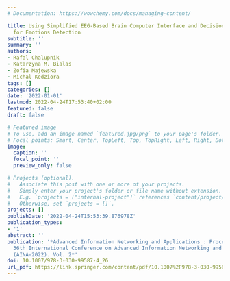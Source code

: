 ```yaml
---
# Documentation: https://wowchemy.com/docs/managing-content/

title: Using Simplified EEG-Based Brain Computer Interface and Decision Tree Classifier
  for Emotions Detection
subtitle: ''
summary: ''
authors:
- Rafal Chalupnik
- Katarzyna M. Bialas
- Zofia Majewska
- Michal Kedziora
tags: []
categories: []
date: '2022-01-01'
lastmod: 2022-04-24T17:53:40+02:00
featured: false
draft: false

# Featured image
# To use, add an image named `featured.jpg/png` to your page's folder.
# Focal points: Smart, Center, TopLeft, Top, TopRight, Left, Right, BottomLeft, Bottom, BottomRight.
image:
  caption: ''
  focal_point: ''
  preview_only: false

# Projects (optional).
#   Associate this post with one or more of your projects.
#   Simply enter your project's folder or file name without extension.
#   E.g. `projects = ["internal-project"]` references `content/project/deep-learning/index.md`.
#   Otherwise, set `projects = []`.
projects: []
publishDate: '2022-04-24T15:53:39.876978Z'
publication_types:
- '1'
abstract: ''
publication: '*Advanced Information Networking and Applications : Proceedings of the
  36th International Conference on Advanced Information Networking and Applications
  (AINA-2022). Vol. 2*'
doi: 10.1007/978-3-030-99587-4_26
url_pdf: https://link.springer.com/content/pdf/10.1007%2F978-3-030-99587-4_26.pdf
---
```

